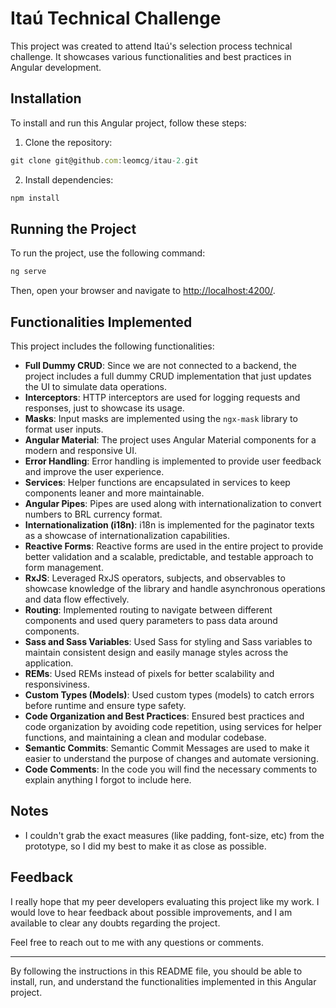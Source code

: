 # Itaú Technical Challenge

This project was created to attend Itaú's selection process technical challenge. It showcases various functionalities and best practices in Angular development.

## Installation

To install and run this Angular project, follow these steps:

1. Clone the repository:
```javascript
git clone git@github.com:leomcg/itau-2.git
```
2. Install dependencies:
```javascript
npm install
```


## Running the Project

To run the project, use the following command:
```javascript
ng serve
```


Then, open your browser and navigate to [http://localhost:4200/](http://localhost:4200/).

## Functionalities Implemented

This project includes the following functionalities:

- **Full Dummy CRUD**: Since we are not connected to a backend, the project includes a full dummy CRUD implementation that just updates the UI to simulate data operations.
- **Interceptors**: HTTP interceptors are used for logging requests and responses, just to showcase its usage.
- **Masks**: Input masks are implemented using the `ngx-mask` library to format user inputs.
- **Angular Material**: The project uses Angular Material components for a modern and responsive UI.
- **Error Handling**: Error handling is implemented to provide user feedback and improve the user experience.
- **Services**: Helper functions are encapsulated in services to keep components leaner and more maintainable.
- **Angular Pipes**: Pipes are used along with internationalization to convert numbers to BRL currency format.
- **Internationalization (i18n)**: i18n is implemented for the paginator texts as a showcase of internationalization capabilities.
- **Reactive Forms**: Reactive forms are used in the entire project to provide better validation and a scalable, predictable, and testable approach to form management.
- **RxJS**: Leveraged RxJS operators, subjects, and observables to showcase knowledge of the library and handle asynchronous operations and data flow effectively.
- **Routing**: Implemented routing to navigate between different components and used query parameters to pass data around components.
- **Sass and Sass Variables**: Used Sass for styling and Sass variables to maintain consistent design and easily manage styles across the application.
- **REMs**: Used REMs instead of pixels for better scalability and responsiviness.
- **Custom Types (Models)**: Used custom types (models) to catch errors before runtime and ensure type safety.
- **Code Organization and Best Practices**: Ensured best practices and code organization by avoiding code repetition, using services for helper functions, and maintaining a clean and modular codebase.
- **Semantic Commits**: Semantic Commit Messages are used to make it easier to understand the purpose of changes and automate versioning.
- **Code Comments**: In the code you will find the necessary comments to explain anything I forgot to include here.

## Notes

- I couldn't grab the exact measures (like padding, font-size, etc) from the prototype, so I did my best to make it as close as possible.

## Feedback

I really hope that my peer developers evaluating this project like my work. I would love to hear feedback about possible improvements, and I am available to clear any doubts regarding the project.

Feel free to reach out to me with any questions or comments.

---

By following the instructions in this README file, you should be able to install, run, and understand the functionalities implemented in this Angular project.

